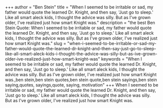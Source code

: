 +++
author = "Ben Stein"
title = "When I seemed to be irritable or sad, my father would quote the learned Dr. Knight, and then say, 'Just go to sleep.' Like all smart aleck kids, I thought the advice was silly. But as I've grown older, I've realized just how smart Knight was."
description = "the best Ben Stein Quote: When I seemed to be irritable or sad, my father would quote the learned Dr. Knight, and then say, 'Just go to sleep.' Like all smart aleck kids, I thought the advice was silly. But as I've grown older, I've realized just how smart Knight was."
slug = "when-i-seemed-to-be-irritable-or-sad-my-father-would-quote-the-learned-dr-knight-and-then-say-just-go-to-sleep-like-all-smart-aleck-kids-i-thought-the-advice-was-silly-but-as-ive-grown-older-ive-realized-just-how-smart-knight-was"
keywords = "When I seemed to be irritable or sad, my father would quote the learned Dr. Knight, and then say, 'Just go to sleep.' Like all smart aleck kids, I thought the advice was silly. But as I've grown older, I've realized just how smart Knight was.,ben stein,ben stein quotes,ben stein quote,ben stein sayings,ben stein saying,quotes, sayings,quote, saying, motivation"
+++
When I seemed to be irritable or sad, my father would quote the learned Dr. Knight, and then say, 'Just go to sleep.' Like all smart aleck kids, I thought the advice was silly. But as I've grown older, I've realized just how smart Knight was.
